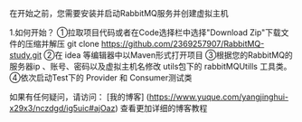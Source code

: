 在开始之前，您需要安装并启动RabbitMQ服务并创建虚拟主机

1.如何开始？
①拉取项目代码或者在Code选择栏中选择"Download Zip"下载文件的压缩并解压
git clone https://github.com/2369257907/RabbitMQ-study.git
②在 idea 等编辑器中以Maven形式打开项目
③根据您的RabbitMQ的服务器ip 、账号、密码以及虚拟主机名修改 utils包下的 rabbitMQUtills 工具类。
④依次启动Test下的 Provider 和 Consumer测试类


如果有任何疑问，请访问：
 [我的博客]   (https://www.yuque.com/yangjinghui-x29x3/nczdgd/ig5uic#ajOaz) 
查看更加详细的博客教程
